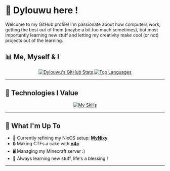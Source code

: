 # 🌸 Dylouwu here !

<p align="center">
  </p>

Welcome to my GitHub profile! I'm passionate about how computers work, getting the best out of them (maybe a bit too much sometimes), but most importantly learning new stuff and letting my creativity make cool (or not) projects out of the learning.


## 📊 Me, Myself & I

<p align="center">
  <a href="https://github.com/anuraghazra/github-readme-stats">
    <img align="center" src="https://github-readme-stats.vercel.app/api?username=Dylouwu&show_icons=true&theme=github_dark&rank_icon=github&count_private=true&hide_border=true" alt="Dylouwu's GitHub Stats"/>
  </a>
  <a href="https://github.com/anuraghazra/github-readme-stats">
    <img align="center" src="https://github-readme-stats.vercel.app/api/top-langs/?username=Dylouwu&layout=compact&theme=github_dark&hide_border=true&langs_count=8" alt="Top Languages"/>
 </a>
</p>

---

## 🪽 Technologies I Value

<p align="center">
  <a href="https://skillicons.dev">
    <img src="https://skillicons.dev/icons?i=cmake,python,nix,windows,linux,bash,github,neovim" alt="My Skills"/>
    </a>
</p>

---

## 🌱 What I'm Up To

* 🔭 Currently refining my NixOS setup: **[MyNixy](https://github.com/Dylouwu/MyNixy)** 
* 🔒 Making CTFs a cake with **[n4c](https://github.com/nix4cyber/n4c)**
* 🖥️ Managing my Minecraft server :)
* 🤔 Always learning new stuff, life's a blessing !
---

